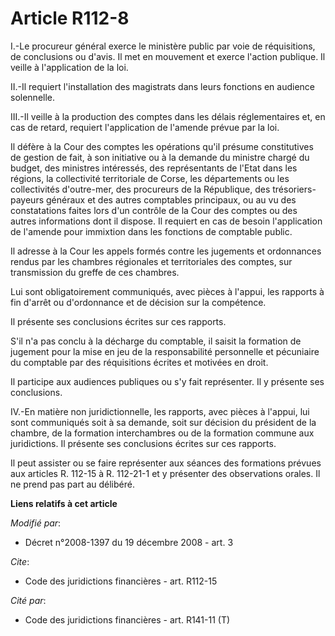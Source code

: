 # Article R112-8

I.-Le procureur général exerce le ministère public par voie de réquisitions, de conclusions ou d'avis. Il met en mouvement et
exerce l'action publique. Il veille à l'application de la loi. 

II.-Il requiert l'installation des magistrats dans leurs fonctions en audience solennelle. 

III.-Il veille à la production des comptes dans les délais réglementaires et, en cas de retard, requiert l'application de
l'amende prévue par la loi. 

Il défère à la Cour des comptes les opérations qu'il présume constitutives de gestion de fait, à son initiative ou à la
demande du ministre chargé du budget, des ministres intéressés, des représentants de l'Etat dans les régions, la collectivité
territoriale de Corse, les départements ou les collectivités d'outre-mer, des procureurs de la République, des trésoriers-
payeurs généraux et des autres comptables principaux, ou au vu des constatations faites lors d'un contrôle de la Cour des
comptes ou des autres informations dont il dispose. Il requiert en cas de besoin l'application de l'amende pour immixtion
dans les fonctions de comptable public. 

Il adresse à la Cour les appels formés contre les jugements et ordonnances rendus par les chambres régionales et
territoriales des comptes, sur transmission du greffe de ces chambres. 

Lui sont obligatoirement communiqués, avec pièces à l'appui, les rapports à fin d'arrêt ou d'ordonnance et de décision sur la
compétence. 

Il présente ses conclusions écrites sur ces rapports.

S'il n'a pas conclu à la décharge du comptable, il saisit la formation de jugement pour la mise en jeu de la responsabilité
personnelle et pécuniaire du comptable par des réquisitions écrites et motivées en droit. 

Il participe aux audiences publiques ou s'y fait représenter. Il y présente ses conclusions. 

IV.-En matière non juridictionnelle, les rapports, avec pièces à l'appui, lui sont communiqués soit à sa demande, soit sur
décision du président de la chambre, de la formation interchambres ou de la formation commune aux juridictions. Il présente
ses conclusions écrites sur ces rapports. 

Il peut assister ou se faire représenter aux séances des formations prévues aux articles R. 112-15 à R. 112-21-1 et y
présenter des observations orales. Il ne prend pas part au délibéré.

**Liens relatifs à cet article**

_Modifié par_:

  - Décret n°2008-1397 du 19 décembre 2008 - art. 3

_Cite_:

  - Code des juridictions financières - art. R112-15

_Cité par_:

  - Code des juridictions financières - art. R141-11 (T)
